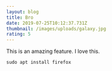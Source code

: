 ```yaml
---
layout: blog
title: Bro
date: 2019-07-25T10:12:37.731Z
thumbnail: /images/uploads/galaxy.jpg
rating: 5
---
```

This is an amazing feature. I love this.

<code>sudo apt install firefox</code>

